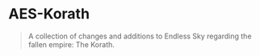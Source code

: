 # AES-Korath
> A collection of changes and additions to Endless Sky regarding the fallen empire: The Korath.